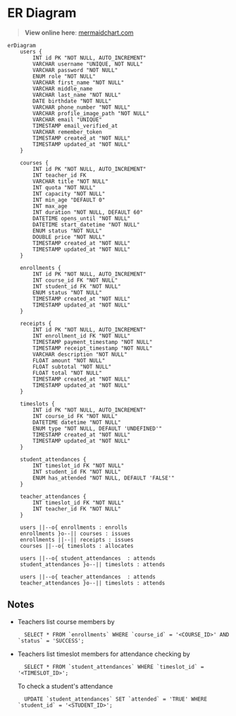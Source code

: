 # ER Diagram

> **View online here**: [mermaidchart.com](https://www.mermaidchart.com/raw/930a80f8-a45b-40eb-9f5e-878a44120805?version=v0.1&theme=light&format=svg)

```mermaid
erDiagram
    users {
        INT id PK "NOT NULL, AUTO_INCREMENT"
        VARCHAR username "UNIQUE, NOT NULL"
        VARCHAR password "NOT NULL"
        ENUM role "NOT NULL"
        VARCHAR first_name "NOT NULL"
        VARCHAR middle_name
        VARCHAR last_name "NOT NULL"
        DATE birthdate "NOT NULL"
        VARCHAR phone_number "NOT NULL"
        VARCHAR profile_image_path "NOT NULL"
        VARCHAR email "UNIQUE"
        TIMESTAMP email_verified_at
        VARCHAR remember_token
        TIMESTAMP created_at "NOT NULL"
        TIMESTAMP updated_at "NOT NULL"
    }

    courses {
        INT id PK "NOT NULL, AUTO_INCREMENT"
        INT teacher_id FK
        VARCHAR title "NOT NULL"
        INT quota "NOT NULL"
        INT capacity "NOT NULL"
        INT min_age "DEFAULT 0"
        INT max_age
        INT duration "NOT NULL, DEFAULT 60"
        DATETIME opens_until "NOT NULL"
        DATETIME start_datetime "NOT NULL"
        ENUM status "NOT NULL"
        DOUBLE price "NOT NULL"
        TIMESTAMP created_at "NOT NULL"
        TIMESTAMP updated_at "NOT NULL"
    }

    enrollments {
        INT id PK "NOT NULL, AUTO_INCREMENT"
        INT course_id FK "NOT NULL"
        INT student_id FK "NOT NULL"
        ENUM status "NOT NULL"
        TIMESTAMP created_at "NOT NULL"
        TIMESTAMP updated_at "NOT NULL"
    }

    receipts {
        INT id PK "NOT NULL, AUTO_INCREMENT"
        INT enrollment_id FK "NOT NULL"
        TIMESTAMP payment_timestamp "NOT NULL"
        TIMESTAMP receipt_timestamp "NOT NULL"
        VARCHAR description "NOT NULL"
        FLOAT amount "NOT NULL"
        FLOAT subtotal "NOT NULL"
        FLOAT total "NOT NULL"
        TIMESTAMP created_at "NOT NULL"
        TIMESTAMP updated_at "NOT NULL"
    }

    timeslots {
        INT id PK "NOT NULL, AUTO_INCREMENT"
        INT course_id FK "NOT NULL"
        DATETIME datetime "NOT NULL"
        ENUM type "NOT NULL, DEFAULT 'UNDEFINED'"
        TIMESTAMP created_at "NOT NULL"
        TIMESTAMP updated_at "NOT NULL"
    }

    student_attendances {
        INT timeslot_id FK "NOT NULL"
        INT student_id FK "NOT NULL"
        ENUM has_attended "NOT NULL, DEFAULT 'FALSE'"
    }

    teacher_attendances {
        INT timeslot_id FK "NOT NULL"
        INT teacher_id FK "NOT NULL"
    }

    users ||--o{ enrollments : enrolls
    enrollments }o--|| courses : issues
    enrollments ||--|| receipts : issues
    courses ||--o{ timeslots : allocates

    users ||--o{ student_attendances  : attends
    student_attendances }o--|| timeslots : attends

    users ||--o{ teacher_attendances  : attends
    teacher_attendances }o--|| timeslots : attends
```

## Notes

- Teachers list course members by

        SELECT * FROM `enrollments` WHERE `course_id` = '<COURSE_ID>' AND `status` = 'SUCCESS';

- Teachers list timeslot members for attendance checking by

        SELECT * FROM `student_attendances` WHERE `timeslot_id` = '<TIMESLOT_ID>';

    To check a student's attendance

        UPDATE `student_attendances` SET `attended` = 'TRUE' WHERE `student_id` = '<STUDENT_ID>';
